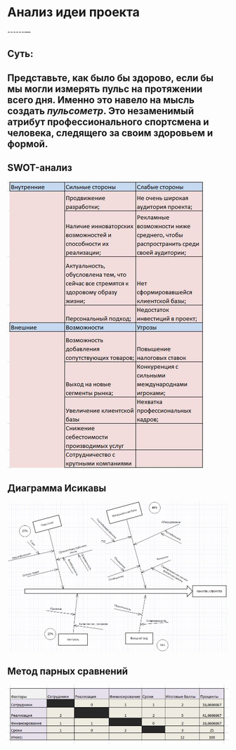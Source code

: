 # Анализ идеи проекта
------— 
## Суть:
Представьте, как было бы здорово, если бы мы могли измерять пульс на протяжении всего дня. Именно это навело на мысль создать ***пульсометр***. Это незаменимый атрибут профессионального спортсмена и человека, следящего за своим здоровьем и формой.
--------
## SWOT-анализ

![](https://github.com/Vall21/-project/blob/master/swot.JPG "Swot")
## Диаграмма Исикавы

![](https://github.com/Vall21/-project/blob/master/Issiak.JPG "Isikav")
##  Метод парных сравнений

![](https://github.com/Vall21/-project/blob/master/met.JPG "Metod sravnenii")
